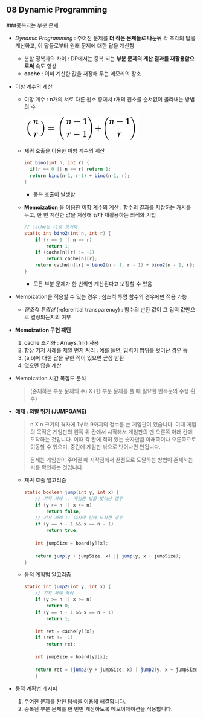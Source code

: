 ## 08 Dynamic Programming 

###중복되는 부분 문제

- _Dynamic Programming_ : 주어진 문제를 __더 작은 문제들로 나눈뒤__ 각 조각의 답을 계산하고, 이 답들로부터 원래 문제에 대한 답을 계산함

  - 분할 정복과의 차이 : DP에서는 중복 되는 __부분 문제의 계산 결과를 재활용함으로써__ 속도 향상 
  - __cache__ : 이미 계산한 값을 저장해 두는 메모리의 장소 

- 이항 계수의 계산

  - 이항 계수 : n개의 서로 다른 원소 중에서 r개의 원소를 순서없이 골라내는 방법의 수 

    <img src="https://github.com/minheeson/Algorithm/blob/master/Algorithmic%20Problem%20Solving%20Strategies/screenshots/8_%EC%9D%B4%ED%95%AD%EA%B3%84%EC%88%98.png" width=300/>

  - 재귀 호출을 이용한 이항 계수의 계산

    ```java
    int bino(int n, int r) {
      if(r == 0 || n == r) return 1;
      return bino(n-1, r-1) + bino(n-1, r);
    }
    ```

    - 중복 호출이 발생함

  - __Memoization__ 을 이용한 이항 계수의 계산 : 함수의 결과를 저장하는 캐시를 두고, 한 번 계산한 값을 저장해 뒀다 재활용하는 최적화 기법 

    ```java
    // cache는 -1로 초기화 
    static int bino2(int n, int r) {
    	if (r == 0 || n == r)
    		return 1;
    	if (cache[n][r] != -1)
    		return cache[n][r];
    	return cache[n][r] = bino2(n - 1, r - 1) + bino2(n - 1, r);
    }
    ```

    - 모든 부분 문제가 한 번씩만 계산된다고 보장할 수 있음 

- Memoization을 적용할 수 있는 경우 : 참조적 투명 함수의 경우에만 적용 가능 

  - _참조적 투명성_ (referential transparency) : 함수의 반환 값이 그 입력 값만으로 결정되는지의 여부 

- __Memoization 구현 패턴__

  1. cache 초기화 : Arrays.fill() 사용 
  2. 항상 기저 사례를 제일 먼저 처리 : 예를 들면, 입력이 범위를 벗어난 경우 등 
  3. (a,b)에 대한 답을 구한 적이 있으면 곧장 반환
  4. 없으면 답을 계산 

- Memoization 시간 복잡도 분석 

  > (존재하는 부분 문제의 수)  X (한 부분 문제를 풀 때 필요한 반복문의 수행 횟수)

- __예제 : 외발 뛰기 (JUMPGAME)__

  > n X n 크기의 격자에 1부터 9까지의 정수를 쓴 게임판이 있습니다. 이때 게임의 목적은 게임판의 왼쪽 위 칸에서 시작해서 게임판의 맨 오른쪽 아래 칸에 도착하는 것입니다. 이때 각 칸에 적혀 있는 숫자만큼 아래쪽이나 오른쪽으로 이동할 수 있으며, 중간에 게임판 밖으로 벗어나면 안됩니다. 
  >
  > 문제는 게임판이 주어질 때 시작점에서 끝점으로 도달하는 방법이 존재하는지를 확인하는 것입니다. 

  - 재귀 호출 알고리즘 

    ```java
    static boolean jump(int y, int x) {
    	// 기저 사례 :: 게임판 밖을 벗어난 경우
    	if (y >= n || x >= n)
    		return false;
    	// 기저 사례 :: 마지막 칸에 도착한 경우
    	if (y == n - 1 && x == n - 1)
    		return true;

    	int jumpSize = board[y][x];
      
    	return jump(y + jumpSize, x) || jump(y, x + jumpSize);
    }
    ```

  - 동적 계획법 알고리즘

    ```java
    static int jump2(int y, int x) {
    	// 기저 사례 처리
    	if (y >= n || x >= n)
    		return 0;
    	if (y == n - 1 && x == n - 1)
    		return 1;

    	int ret = cache[y][x];
    	if (ret != -1)
    		return ret;
      
    	int jumpSize = board[y][x];
      
    	return ret = (jump2(y + jumpSize, x) | jump2(y, x + jumpSize));
    	}
    ```

- 동적 계획법 레시피 

  1. 주어진 문제를 완전 탐색을 이용해 해결합니다. 
  2. 중복된 부분 문제를 한 번만 계산하도록 메모이제이션을 적용합니다. 
